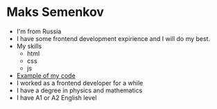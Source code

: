 # Maks Semenkov

- I'm from Russia
- I have some frontend development expirience and I will do my best.
- My skills
  - html
  - css
  - js
- [Example of my code](https://www.codewars.com/kata/reviews/54c69b063962fac66a0001ab/groups/5cf6d6289bde340001e49ffe)
- I worked as a frontend developer for a while
- I have a degree in physics and mathematics
- I have A1 or A2 English level
